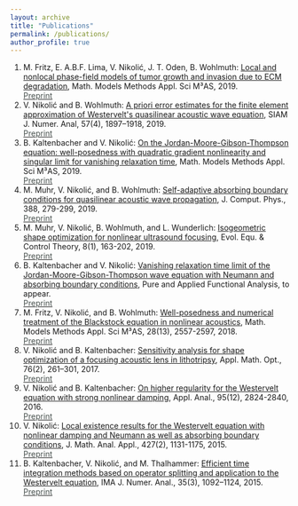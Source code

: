 ```yaml
---
layout: archive
title: "Publications"
permalink: /publications/
author_profile: true
---
```


  1. M. Fritz, E. A.B.F. Lima, V. Nikoli&#263;, J. T. Oden, B. Wohlmuth: [Local and nonlocal phase-field models of tumor growth and invasion due to ECM degradation](https://www.worldscientific.com/doi/abs/10.1142/S0218202519500519), Math. Models Methods Appl. Sci M³AS, 2019.<br/>
[<font color='49524F'>Preprint</font>](https://arxiv.org/abs/1906.07788) 
   10. V. Nikoli&#263; and B. Wohlmuth: [A priori error estimates for the finite element approximation of Westervelt's quasilinear acoustic wave equation](https://epubs.siam.org/doi/abs/10.1137/19M1240873?mobileUi=0), SIAM J. Numer. Anal, 57(4), 1897–1918, 2019.<br/>
 [<font color='49524F'>Preprint</font>](https://arxiv.org/abs/1901.08510)
   9.  B. Kaltenbacher and V. Nikoli&#263;: [On the Jordan-Moore-Gibson-Thompson equation: well-posedness with quadratic gradient nonlinearity and singular limit for vanishing relaxation time](https://www.worldscientific.com/doi/abs/10.1142/S0218202519500532), Math. Models Methods Appl. Sci M³AS, 2019.<br/>
   [<font color='49524F'>Preprint</font>](https://arxiv.org/pdf/1901.02795.pdf)
   8. M. Muhr, V. Nikoli&#263;, and B. Wohlmuth: [Self-adaptive absorbing boundary conditions for quasilinear acoustic wave propagation](https://www.sciencedirect.com/science/article/pii/S0021999119302086), J. Comput. Phys., 388, 279-299, 2019.<br/>
  [<font color='49524F'>Preprint</font>](https://arxiv.org/pdf/1811.12790.pdf)
   7. M. Muhr, V. Nikoli&#263;, B. Wohlmuth, and L. Wunderlich: [Isogeometric shape optimization for nonlinear ultrasound focusing](https://www.aimsciences.org/article/doi/10.3934/eect.2019010), Evol. Equ. & Control Theory, 8(1), 163-202, 2019.<br/>
   [<font color='49524F'>Preprint</font>](https://arxiv.org/pdf/1712.05228.pdf)
   6. B. Kaltenbacher and V. Nikoli&#263;: [Vanishing relaxation time limit of the Jordan-Moore-Gibson-Thompson wave equation with Neumann and absorbing boundary conditions](http://www.ybook.co.jp/pafa.html), Pure and Applied Functional Analysis, to appear.<br/>
   [<font color='49524F'>Preprint</font>](https://arxiv.org/pdf/1902.10606.pdf)
   5. M. Fritz, V. Nikoli&#263;, and B. Wohlmuth: [Well-posedness and numerical treatment of the Blackstock equation in nonlinear acoustics](https://www.worldscientific.com/doi/abs/10.1142/S0218202518500550), Math. Models Methods Appl. Sci M³AS, 28(13), 2557-2597, 2018.<br/>
   [<font color='49524F'>Preprint</font>](https://arxiv.org/pdf/1806.05227.pdf)
   4. V. Nikoli&#263; and B. Kaltenbacher: [Sensitivity analysis for shape optimization of a focusing acoustic lens in lithotripsy](http://link.springer.com/article/10.1007/s00245-016-9340-x?wt_mc=internal.event.1.SEM.ArticleAuthorOnlineFirst), Appl. Math. Opt., 76(2), 261–301, 2017.<br/>
   [<font color='49524F'>Preprint</font>](https://arxiv.org/pdf/1506.02781.pdf)
   3. V. Nikoli&#263; and B. Kaltenbacher: [On higher regularity for the Westervelt equation with strong nonlinear damping](http://www.tandfonline.com/doi/abs/10.1080/00036811.2015.1114607), Appl. Anal., 95(12), 2824-2840, 2016.<br/>
   [<font color='49524F'>Preprint</font>](https://arxiv.org/pdf/1506.02125.pdf)
   2. V. Nikoli&#263;: [Local existence results for the Westervelt equation with nonlinear damping and Neumann as well as absorbing boundary conditions](http://www.sciencedirect.com/science/article/pii/S0022247X15001973), J. Math. Anal. Appl., 427(2), 1131-1175, 2015.<br/>
   [<font color='49524F'>Preprint</font>](https://arxiv.org/pdf/1408.2160.pdf)
   1. B. Kaltenbacher, V. Nikoli&#263;, and M. Thalhammer: [Efficient time integration methods based on operator splitting and application to the Westervelt equation](http://imajna.oxfordjournals.org/content/early/2014/06/04/imanum.dru029), IMA J. Numer. Anal., 35(3), 1092–1124, 2015.<br/>
   [<font color='49524F'>Preprint</font>](https://arxiv.org/pdf/1311.1224.pdf)
